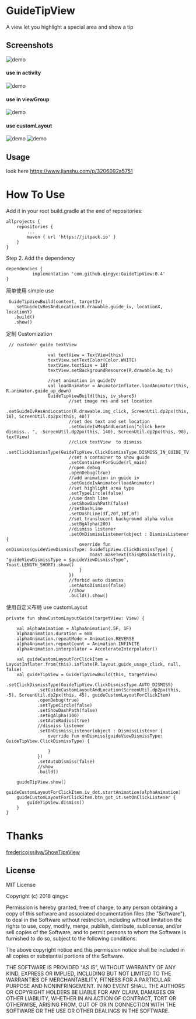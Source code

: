 # GuideTipView
A view  let you  highlight a special area and show a tip  

Screenshots
-----------
![demo](https://github.com/qingyc/GuideTipView/blob/master/sample/art/QQ20180706-170549-HD.gif)
#### use in activity
![demo](https://github.com/qingyc/GuideTipView/blob/master/sample/art/QQ20180706-170859.gif)
#### use in viewGroup
![demo](https://github.com/qingyc/GuideTipView/blob/master/sample/art/QQ20180706-171010.gif)
#### use customLayout
![demo](https://github.com/qingyc/GuideTipView/blob/master/sample/art/WX20190102-182721.png)
![demo](https://github.com/qingyc/GuideTipView/blob/master/sample/art/QQ20190102-174709.gif)

Usage
----

look here
https://www.jianshu.com/p/3206092a5751

# How To Use
Add it in your root build.gradle at the end of repositories:

	allprojects {
		repositories {
			...
			maven { url 'https://jitpack.io' }
		}
	}
Step 2. Add the dependency

	dependencies {
	          implementation 'com.github.qingyc:GuideTipView:0.4'
	}

简单使用
simple use 
```
 GuideTipViewBuild(context, targetIv)
   .setGuideIvResAndLocation(R.drawable.guide_iv, locationX, locationY)
   .build()
   .show()
```
定制
Customization
```
 // customer guide textView
 
                val textView = TextView(this)
                textView.setTextColor(Color.WHITE)
                textView.textSize = 18f
                textView.setBackgroundResource(R.drawable.bg_tv)

                //set animation in guideIV
                val loadAnimator = AnimatorInflater.loadAnimator(this, R.animator.guide_up_down)
                GuideTipViewBuild(this, iv_share5)
                        //set image res and set location 
                        .setGuideIvResAndLocation(R.drawable.img_click, ScreenUtil.dp2px(this, 18), ScreenUtil.dp2px(this, 40))
                        //set des text and set location
                        .setGuideIvMsgAndLocation("click here dismiss.. ", -ScreenUtil.dp2px(this, 140), ScreenUtil.dp2px(this, 90), textView)
                        //click textView  to dismiss
                        .setClickDismissType(GuideTipView.ClickDismissType.DISMISS_IN_GUIDE_TV)
                        //set a container to show guide
                        .setContainerForGuide(rl_main)
                        //open debug
                        .openDebug(true)
                        //add animation in guide iv
                        .setGuideIvAnimator(loadAnimator)
                        //set highlight area type
                        .setTypeCircle(false)
                        //use dash line
                        .setShowDashPath(false)
                        //setDashLine
                        .setDashLine(3f,20f,10f,0f)
                        //set translucent background alpha value
                        .setBgAlpha(200)
                        //dismiss listener
                        .setOnDismissListener(object : DismissListener {
                            override fun onDismiss(guideViewDismissType: GuideTipView.ClickDismissType) {
                                Toast.makeText(this@MainActivity, "guideViewDismissType = $guideViewDismissType", Toast.LENGTH_SHORT).show()
                            }
                        })
                        //forbid auto dismiss
                        .setAutoDismiss(false)
                        //show
                        .build().show()
```
 使用自定义布局
 use customLayout 
 
 
    private fun showCustomLayoutGuide(targetView: View) {

        val alphaAnimation = AlphaAnimation(.5F, 1F)
        alphaAnimation.duration = 600
        alphaAnimation.repeatMode = Animation.REVERSE
        alphaAnimation.repeatCount = Animation.INFINITE
        alphaAnimation.interpolator = AccelerateInterpolator()
        
        val guideCustomLayoutForClickItem = LayoutInflater.from(this).inflate(R.layout.guide_usage_click, null, false)
        val guideTipView = GuideTipViewBuild(this, targetView)
                .setClickDismissType(GuideTipView.ClickDismissType.AUTO_DISMISS)
                .setGuideCustomLayoutAndLocation(ScreenUtil.dp2px(this, -5), ScreenUtil.dp2px(this, 45), guideCustomLayoutForClickItem)
                .openDebug(true)
                .setTypeCircle(false)
                .setShowDashPath(false)
                .setBgAlpha(100)
                .setAutoRadius(true)
                //dismiss listener
                .setOnDismissListener(object : DismissListener {
                    override fun onDismiss(guideViewDismissType: GuideTipView.ClickDismissType) {

                    }
                })
                .setAutoDismiss(false)
                //show
                .build()

        guideTipView.show()
        guideCustomLayoutForClickItem.iv_dot.startAnimation(alphaAnimation)
        guideCustomLayoutForClickItem.btn_got_it.setOnClickListener {
            guideTipView.dismiss()
        }
    }

# Thanks

[fredericojssilva/ShowTipsView](https://github.com/fredericojssilva/ShowTipsView)

License
-------
MIT License

Copyright (c) 2018 qingyc

Permission is hereby granted, free of charge, to any person obtaining a copy
of this software and associated documentation files (the "Software"), to deal
in the Software without restriction, including without limitation the rights
to use, copy, modify, merge, publish, distribute, sublicense, and/or sell
copies of the Software, and to permit persons to whom the Software is
furnished to do so, subject to the following conditions:

The above copyright notice and this permission notice shall be included in all
copies or substantial portions of the Software.

THE SOFTWARE IS PROVIDED "AS IS", WITHOUT WARRANTY OF ANY KIND, EXPRESS OR
IMPLIED, INCLUDING BUT NOT LIMITED TO THE WARRANTIES OF MERCHANTABILITY,
FITNESS FOR A PARTICULAR PURPOSE AND NONINFRINGEMENT. IN NO EVENT SHALL THE
AUTHORS OR COPYRIGHT HOLDERS BE LIABLE FOR ANY CLAIM, DAMAGES OR OTHER
LIABILITY, WHETHER IN AN ACTION OF CONTRACT, TORT OR OTHERWISE, ARISING FROM,
OUT OF OR IN CONNECTION WITH THE SOFTWARE OR THE USE OR OTHER DEALINGS IN THE
SOFTWARE.
